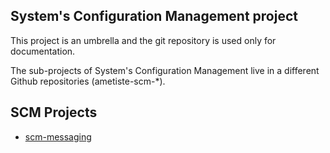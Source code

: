 ## System's Configuration Management project
This project is an umbrella and the git repository is used only for documentation.

The sub-projects of System's Configuration Management live in a different Github repositories (ametiste-scm-*).

## SCM Projects

* [scm-messaging](https://github.com/ametiste-oss/ametiste-scm-messaging)
